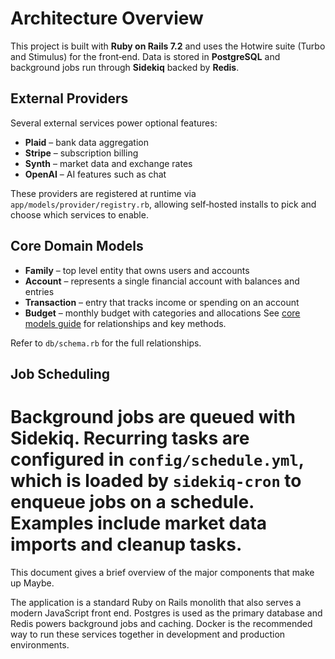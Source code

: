 # Architecture Overview


This project is built with **Ruby on Rails 7.2** and uses the Hotwire suite (Turbo
and Stimulus) for the front‑end. Data is stored in **PostgreSQL** and background
jobs run through **Sidekiq** backed by **Redis**.

## External Providers

Several external services power optional features:

- **Plaid** – bank data aggregation
- **Stripe** – subscription billing
- **Synth** – market data and exchange rates
- **OpenAI** – AI features such as chat

These providers are registered at runtime via
`app/models/provider/registry.rb`, allowing self‑hosted installs to pick and
choose which services to enable.

## Core Domain Models

- **Family** – top level entity that owns users and accounts
- **Account** – represents a single financial account with balances and entries
- **Transaction** – entry that tracks income or spending on an account
- **Budget** – monthly budget with categories and allocations
See [core models guide](core_models.md) for relationships and key methods.


Refer to `db/schema.rb` for the full relationships.

## Job Scheduling

Background jobs are queued with Sidekiq. Recurring tasks are configured in
`config/schedule.yml`, which is loaded by `sidekiq-cron` to enqueue jobs on a
schedule. Examples include market data imports and cleanup tasks.
=======
This document gives a brief overview of the major components that make up Maybe.

The application is a standard Ruby on Rails monolith that also serves a modern JavaScript front end. Postgres is used as the primary database and Redis powers background jobs and caching. Docker is the recommended way to run these services together in development and production environments.
